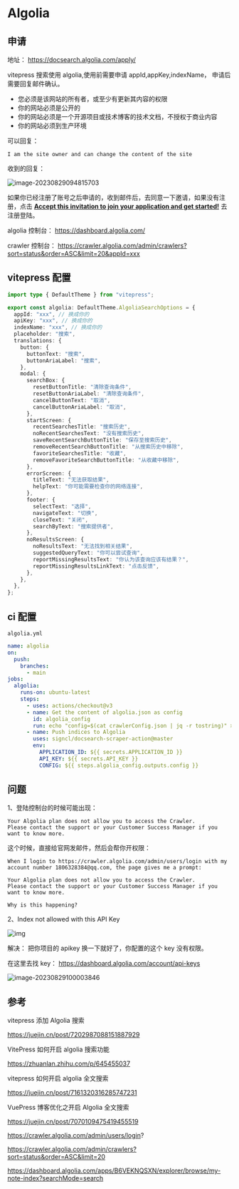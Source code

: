 # Algolia

## 申请

地址： https://docsearch.algolia.com/apply/

vitepress 搜索使用 algolia,使用前需要申请 appId,appKey,indexName， 申请后需要回复邮件确认。

- 您必须是该网站的所有者，或至少有更新其内容的权限
- 你的网站必须是公开的
- 你的网站必须是一个开源项目或技术博客的技术文档，不授权于商业内容
- 你的网站必须到生产环境

可以回复：

```
I am the site owner and can change the content of the site
```

收到的回复：

![image-20230829094815703](https://qn.huat.xyz/mac/202308290948721.png)

如果你已经注册了账号之后申请的，收到邮件后，去同意一下邀请，如果没有注册，点击 **[Accept this invitation to join your application and get started!](https://www.algolia.com/users/invitation/accept?invitation_token=zskYb9iykfmx7b12N9s1)** 去注册登陆。

algolia 控制台： https://dashboard.algolia.com/

crawler 控制台： https://crawler.algolia.com/admin/crawlers?sort=status&order=ASC&limit=20&appId=xxx

## vitepress 配置

```typescript
import type { DefaultTheme } from "vitepress";

export const algolia: DefaultTheme.AlgoliaSearchOptions = {
  appId: "xxx", // 换成你的
  apiKey: "xxx", // 换成你的
  indexName: "xxx", // 换成你的
  placeholder: "搜索",
  translations: {
    button: {
      buttonText: "搜索",
      buttonAriaLabel: "搜索",
    },
    modal: {
      searchBox: {
        resetButtonTitle: "清除查询条件",
        resetButtonAriaLabel: "清除查询条件",
        cancelButtonText: "取消",
        cancelButtonAriaLabel: "取消",
      },
      startScreen: {
        recentSearchesTitle: "搜索历史",
        noRecentSearchesText: "没有搜索历史",
        saveRecentSearchButtonTitle: "保存至搜索历史",
        removeRecentSearchButtonTitle: "从搜索历史中移除",
        favoriteSearchesTitle: "收藏",
        removeFavoriteSearchButtonTitle: "从收藏中移除",
      },
      errorScreen: {
        titleText: "无法获取结果",
        helpText: "你可能需要检查你的网络连接",
      },
      footer: {
        selectText: "选择",
        navigateText: "切换",
        closeText: "关闭",
        searchByText: "搜索提供者",
      },
      noResultsScreen: {
        noResultsText: "无法找到相关结果",
        suggestedQueryText: "你可以尝试查询",
        reportMissingResultsText: "你认为该查询应该有结果？",
        reportMissingResultsLinkText: "点击反馈",
      },
    },
  },
};
```

## ci 配置

`algolia.yml`

```yml
name: algolia
on:
  push:
    branches:
      - main
jobs:
  algolia:
    runs-on: ubuntu-latest
    steps:
      - uses: actions/checkout@v3
      - name: Get the content of algolia.json as config
        id: algolia_config
        run: echo "config=$(cat crawlerConfig.json | jq -r tostring)" >> $GITHUB_OUTPUT
      - name: Push indices to Algolia
        uses: signcl/docsearch-scraper-action@master
        env:
          APPLICATION_ID: ${{ secrets.APPLICATION_ID }}
          API_KEY: ${{ secrets.API_KEY }}
          CONFIG: ${{ steps.algolia_config.outputs.config }}
```

## 问题

1、登陆控制台的时候可能出现：

```
Your Algolia plan does not allow you to access the Crawler.
Please contact the support or your Customer Success Manager if you want to know more.
```

这个时候，直接给官网发邮件，然后会帮你开权限：

```
When I login to https://crawler.algolia.com/admin/users/login with my account number 1806328384@qq.com, the page gives me a prompt:

Your Algolia plan does not allow you to access the Crawler.
Please contact the support or your Customer Success Manager if you want to know more.

Why is this happening?
```

2、Index not allowed with this API Key

![img](https://qn.huat.xyz/mac/202308290956481.avis)

解决： 把你项目的 apikey 换一下就好了，你配置的这个 key 没有权限。

在这里去找 key： https://dashboard.algolia.com/account/api-keys

![image-20230829100003846](https://qn.huat.xyz/mac/202308291000875.png)

## 参考

vitepress 添加 Algolia 搜索

https://juejin.cn/post/7202987088151887929

VitePress 如何开启 algolia 搜索功能

https://zhuanlan.zhihu.com/p/645455037

vitepress 如何开启 algolia 全文搜索

https://juejin.cn/post/7161320316285747231

VuePress 博客优化之开启 Algolia 全文搜索

https://juejin.cn/post/7070109475419455519

https://crawler.algolia.com/admin/users/login?

https://crawler.algolia.com/admin/crawlers?sort=status&order=ASC&limit=20

https://dashboard.algolia.com/apps/B6VEKNQSXN/explorer/browse/my-note-index?searchMode=search
